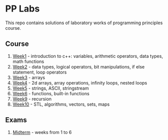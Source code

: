 # PP Labs

This repo contains solutions of laboratory works of programming principles course.

## Course

1. [Week1](week1) - introduction to c++: variables, arithmetic operators, data types, math functions
2. [Week2](week2) - data types, logical operators, bit manipulations, if else statement, loop operators
3. [Week3](week3) - arrays
4. [Week4](week4) - 2d arrays, array operations, infinity loops, nested loops
5. [Week5](week5) - strings, ASCII, stringstream
6. [Week6](week6) - functions, built-in functions
7. [Week9](week9) - recursion
8. [Week10](week10) - STL, algorithms, vectors, sets, maps

## Exams

1. [Midterm](midterm) - weeks from 1 to 6
